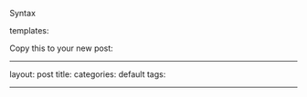 Syntax

templates:


Copy this to your new post:

---

layout: post
title: 
categories: default
tags: 

---
